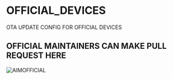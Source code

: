 # OFFICIAL_DEVICES
OTA UPDATE CONFIG FOR OFFICIAL DEVICES

## OFFICIAL MAINTAINERS CAN MAKE PULL REQUEST HERE

![AIMOFFICIAL](https://github.com/Anandnv/shits/blob/3384c53822a861688a90764af3c71c2a6a600ba6/ezgif.com-video-to-gif%281%29.gif)

